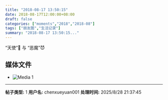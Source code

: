 ```yaml
---
title: "2018-08-17 13:50:15"
date: 2018-08-17T12:00:00+08:00
draft: false
categories: ["moments","2018","2018-08"]
tags: ["朋友圈","生活记录"]
summary: "2018-08-17 13:50:15..."
---
```


“天使”👼
与
“恶魔”😈

## 媒体文件

- ![Media 1](/Moments/photos/2018-08-17/201808171350150.jpg)

---

**帖子类型:** 1
**用户名:** chenxueyuan001
**处理时间:** 2025/8/28 21:37:45